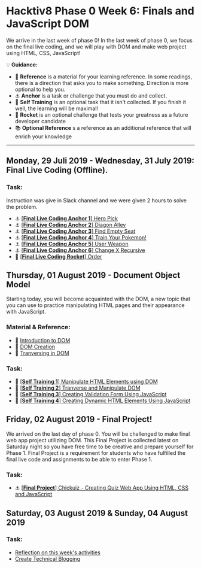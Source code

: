 # Hacktiv8 Phase 0 Week 6: Finals and JavaScript DOM

We arrive in the last week of phase 0! In the last week of phase 0, we focus on the final live coding, and we will play with DOM and make web project using HTML, CSS, JavaScript!

:bulb: **Guidance:**
- :notebook_with_decorative_cover: **Reference** is a material for your learning reference. In some readings, there is a direction that asks you to make something. Direction is more optional to help you.
- :anchor: **Anchor** is a task or challenge that you must do and collect.
- 💪 **Self Training** is an optional task that it isn't collected. If you finish it well, the learning will be maximal!
- :rocket: **Rocket** is an optional challenge that tests your greatness as a future developer candidate
- :books: **Optional Reference** s a reference as an additional reference that will enrich your knowledge
---

## Monday, 29 Juli 2019 - Wednesday, 31 July 2019: Final Live Coding (Offline).
### Task:
Instruction was give in Slack channel and we were given 2 hours to solve the problem.
- :anchor: [[**Final Live Coding Anchor 1**] Hero Pick](https://github.com/andreassosilo/hacktiv8/blob/master/phase0/week6/finalLiveCodeBatch34/1.js)
- :anchor: [[**Final Live Coding Anchor 2**] Diagon Alley](https://github.com/andreassosilo/hacktiv8/blob/master/phase0/week6/finalLiveCodeBatch34/2.js)
- :anchor: [[**Final Live Coding Anchor 3**] Find Empty Seat](https://github.com/andreassosilo/hacktiv8/blob/master/phase0/week6/finalLiveCodeBatch34/3.js)
- :anchor: [[**Final Live Coding Anchor 4**] Train Your Pokemon!](https://github.com/andreassosilo/hacktiv8/blob/master/phase0/week6/finalLiveCodeBatch34/4.js)
- :anchor: [[**Final Live Coding Anchor 5**] User Weapon](https://github.com/andreassosilo/hacktiv8/blob/master/phase0/week6/finalLiveCodeBatch34/5.js)
- :anchor: [[**Final Live Coding Anchor 6**] Change X Recursive](https://github.com/andreassosilo/hacktiv8/blob/master/phase0/week6/finalLiveCodeBatch34/6.js)
- :rocket: [[**Final Live Coding Rocket**] Order](https://github.com/andreassosilo/hacktiv8/blob/master/phase0/week6/finalLiveCodeBatch34/rocket.js)

## Thursday, 01 August 2019 - Document Object Model
Starting today, you will become acquainted with the DOM, a new topic that you can use to practice manipulating HTML pages and their appearance with JavaScript.

### Material & Reference:
- :notebook_with_decorative_cover:
[Introduction to DOM](https://github.com/andreassosilo/phase-0-activities/blob/master/modules/js-dom-intro.md)
- :notebook_with_decorative_cover:
[DOM Creation](https://github.com/andreassosilo/phase-0-activities/blob/master/modules/js-dom-creation.md)
- :notebook_with_decorative_cover:
[Tranversing in DOM](https://github.com/andreassosilo/phase-0-activities/blob/master/modules/js-dom-transversing.md)

### Task:
- 💪
[[**Self Training 1**] Manipulate HTML Elements using DOM](https://github.com/andreassosilo/phase-0-activities/blob/master/modules/anchor-js-dom-manipulation.md)
- 💪
[[**Self Training 2**] Tranverse and Manipulate DOM](https://github.com/andreassosilo/phase-0-activities/blob/master/modules/anchor-js-dom-transverse-manipulation.md)
- 💪
[[**Self Training 3**] Creating Validation Form Using JavaScript](https://github.com/andreassosilo/phase-0-activities/blob/master/modules/anchor-js-form-validation.md)
- 💪
[[**Self Training 4**] Creating Dynamic HTML Elements Using JavaScript](https://github.com/andreassosilo/phase-0-activities/blob/master/modules/anchor-js-dom-creation.md)

## Friday, 02 August 2019 - Final Project!
We arrived on the last day of phase 0. You will be challenged to make final web app project utilizing DOM. This Final Project is collected latest on Saturday night so you have free time to be creative and prepare yourself for Phase 1. Final Project is a requirement for students who have fulfilled the final live code and assignments to be able to enter Phase 1.

### Task:
- :anchor:
[[**Final Project**] Chickuiz - Creating Quiz Web App Using HTML, CSS and JavaScript](https://andreassosilo.github.io/chickuiz/)


## Saturday, 03 August 2019 & Sunday, 04 August 2019

### Task:
-  [Reflection on this week's activities](https://github.com/andreassosilo/phase-0-activities/blob/master/modules/reflection.md)
-  [Create Technical Blogging](https://github.com/andreassosilo/hacktiv8/blob/master/phase0/week6/README.md)
